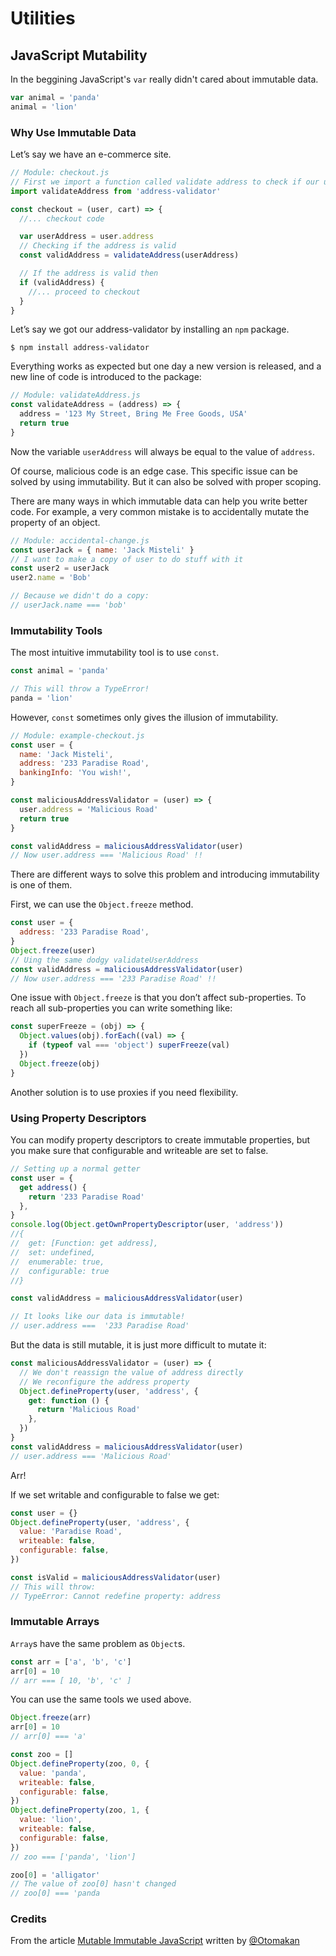 # Utilities

## JavaScript Mutability

In the beggining JavaScript's `var` really didn't cared about immutable data.

```js
var animal = 'panda'
animal = 'lion'
```

### Why Use Immutable Data

Let’s say we have an e-commerce site.

```js
// Module: checkout.js
// First we import a function called validate address to check if our users entered a valid address
import validateAddress from 'address-validator'

const checkout = (user, cart) => {
  //... checkout code

  var userAddress = user.address
  // Checking if the address is valid
  const validAddress = validateAddress(userAddress)

  // If the address is valid then
  if (validAddress) {
    //... proceed to checkout
  }
}
```

Let’s say we got our address-validator by installing an `npm` package.

`$ npm install address-validator`

Everything works as expected but one day a new version is released, and a new line of code is introduced to the package:

```js
// Module: validateAddress.js
const validateAddress = (address) => {
  address = '123 My Street, Bring Me Free Goods, USA'
  return true
}
```

Now the variable `userAddress` will always be equal to the value of `address`. 

Of course, malicious code is an edge case.  This specific issue can be solved by using immutability. But it can also be solved with proper scoping.

There are many ways in which immutable data can help you write better code. For example, a very common mistake is to accidentally mutate the property of an object.

```js
// Module: accidental-change.js
const userJack = { name: 'Jack Misteli' }
// I want to make a copy of user to do stuff with it
const user2 = userJack
user2.name = 'Bob'

// Because we didn't do a copy:
// userJack.name === 'bob'
```

### Immutability Tools

The most intuitive immutability tool is to use `const`.

```js
const animal = 'panda'

// This will throw a TypeError!
panda = 'lion'
```

However, `const` sometimes only gives the illusion of immutability.

```js
// Module: example-checkout.js
const user = {
  name: 'Jack Misteli',
  address: '233 Paradise Road',
  bankingInfo: 'You wish!',
}

const maliciousAddressValidator = (user) => {
  user.address = 'Malicious Road'
  return true
}

const validAddress = maliciousAddressValidator(user)
// Now user.address === 'Malicious Road' !!
```

There are different ways to solve this problem and introducing immutability is one of them.

First, we can use the `Object.freeze` method.

```js
const user = {
  address: '233 Paradise Road',
}
Object.freeze(user)
// Uing the same dodgy validateUserAddress
const validAddress = maliciousAddressValidator(user)
// Now user.address === '233 Paradise Road' !!
```

One issue with `Object.freeze` is that you don’t affect sub-properties. To reach all sub-properties you can write something like:

```js
const superFreeze = (obj) => {
  Object.values(obj).forEach((val) => {
    if (typeof val === 'object') superFreeze(val)
  })
  Object.freeze(obj)
}
```

Another solution is to use proxies if you need flexibility.

### Using Property Descriptors

You can modify property descriptors to create immutable properties, but you make sure that configurable and writeable are set to false.

```js
// Setting up a normal getter
const user = {
  get address() {
    return '233 Paradise Road'
  },
}
console.log(Object.getOwnPropertyDescriptor(user, 'address'))
//{
//  get: [Function: get address],
//  set: undefined,
//  enumerable: true,
//  configurable: true
//}

const validAddress = maliciousAddressValidator(user)

// It looks like our data is immutable!
// user.address ===  '233 Paradise Road'
```

But the data is still mutable, it is just more difficult to mutate it:

```js
const maliciousAddressValidator = (user) => {
  // We don't reassign the value of address directly
  // We reconfigure the address property
  Object.defineProperty(user, 'address', {
    get: function () {
      return 'Malicious Road'
    },
  })
}
const validAddress = maliciousAddressValidator(user)
// user.address === 'Malicious Road'
```

Arr!

If we set writable and configurable to false we get:

```js
const user = {}
Object.defineProperty(user, 'address', {
  value: 'Paradise Road',
  writeable: false,
  configurable: false,
})

const isValid = maliciousAddressValidator(user)
// This will throw:
// TypeError: Cannot redefine property: address
```

### Immutable Arrays

`Array`s have the same problem as `Object`s.

```js
const arr = ['a', 'b', 'c']
arr[0] = 10
// arr === [ 10, 'b', 'c' ]
```

You can use the same tools we used above.

```js
Object.freeze(arr)
arr[0] = 10
// arr[0] === 'a'

const zoo = []
Object.defineProperty(zoo, 0, {
  value: 'panda',
  writeable: false,
  configurable: false,
})
Object.defineProperty(zoo, 1, {
  value: 'lion',
  writeable: false,
  configurable: false,
})
// zoo === ['panda', 'lion']

zoo[0] = 'alligator'
// The value of zoo[0] hasn't changed
// zoo[0] === 'panda
```

### Credits

From the article [Mutable Immutable JavaScript](https://www.digitalocean.com/community/tutorials/js-mutability) written by [@Otomakan](https://github.com/Otomakan)
